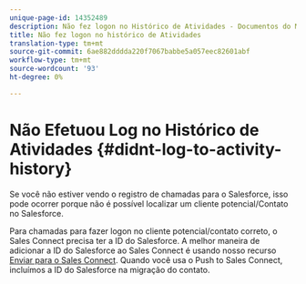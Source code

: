 ```yaml
---
unique-page-id: 14352489
description: Não fez logon no Histórico de Atividades - Documentos do Marketo - Documentação do produto
title: Não fez logon no histórico de Atividades
translation-type: tm+mt
source-git-commit: 6ae882dddda220f7067babbe5a057eec82601abf
workflow-type: tm+mt
source-wordcount: '93'
ht-degree: 0%

---
```



# Não Efetuou Log no Histórico de Atividades {#didnt-log-to-activity-history}

Se você não estiver vendo o registro de chamadas para o Salesforce, isso pode ocorrer porque não é possível localizar um cliente potencial/Contato no Salesforce.

Para chamadas para fazer logon no cliente potencial/contato correto, o Sales Connect precisa ter a ID do Salesforce. A melhor maneira de adicionar a ID do Salesforce ao Sales Connect é usando nosso recurso [Enviar para o Sales Connect](/help/marketo/product-docs/marketo-sales-connect/crm/salesforce-customization/push-to-sales-connect.md). Quando você usa o Push to Sales Connect, incluímos a ID do Salesforce na migração do contato.
